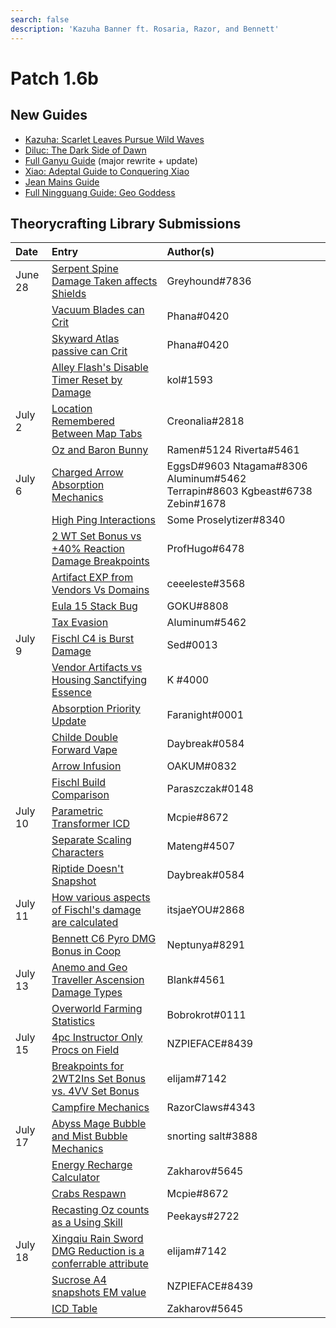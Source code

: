 ```yaml
---
search: false
description: 'Kazuha Banner ft. Rosaria, Razor, and Bennett'
---
```


# Patch 1.6b

## New Guides

- [Kazuha: Scarlet Leaves Pursue Wild Waves](https://keqingmains.com/kazuha/)
- [Diluc: The Dark Side of Dawn](https://keqingmains.com/diluc/)
- [Full Ganyu Guide](https://keqingmains.com/ganyu/) (major rewrite + update)
- [Xiao: Adeptal Guide to Conquering Xiao](https://keqingmains.com/xiao/)
- [Jean Mains Guide](https://keqingmains.com/jean/)
- [Full Ningguang Guide: Geo Goddess](https://keqingmains.com/ningguang/)

## Theorycrafting Library Submissions

| Date | Entry | Author\(s\) |
| :--- | :--- | :--- |
| June 28 | [Serpent Spine Damage Taken affects Shields](../../evidence/mechanics/equipment/weapons.md#serpent-spine-damage-taken-affects-shields) | Greyhound\#7836 |
|  | [Vacuum Blades can Crit](../../evidence/mechanics/equipment/weapons.md#vacuum-blades-can-crit) | Phana\#0420 |
|  | [Skyward Atlas passive can Crit](../../evidence/mechanics/equipment/weapons.md#skyward-atlas-effect-can-crit) | Phana\#0420 |
|  | [Alley Flash's Disable Timer Reset by Damage](../../evidence/mechanics/equipment/weapons.md#alley-flashs-disable-timer-can-be-reset-by-damage) | kol\#1593 |
| July 2 | [Location Remembered Between Map Tabs](../../evidence/mechanics/fluff/overworld.md#location-remembered-between-map-tabs) | Creonalia\#2818 |
|  | [Oz and Baron Bunny](../../evidence/characters/electro/fischl.md#oz-and-baron-bunny) | Ramen\#5124 Riverta\#5461 |
| July 6 | [Charged Arrow Absorption Mechanics](../../evidence/mechanics/gameplay-mechanics/elemental-absorption.md#charged-arrow-absorption-mechanics) | EggsD\#9603 Ntagama\#8306 Aluminum\#5462 Terrapin\#8603 Kgbeast\#6738 Zebin\#1678 |
|  | [High Ping Interactions](../../evidence/mechanics/gameplay-mechanics/bugs.md#high-ping-interactions) | Some Proselytizer\#8340 |
|  | [2 WT Set Bonus vs +40% Reaction Damage Breakpoints](../../evidence/mechanics/equipment/artifacts.md#breakpoints-for-2-wt-set-bonus-vs-40-reaction-damage-from-4tf-cw-set-bonus) | ProfHugo\#6478 |
|  | [Artifact EXP from Vendors Vs Domains](../../evidence/mechanics/gameplay-mechanics/lifeskills.md#artifact-exp-from-vendors-vs-domains) | ceeeleste\#3568 |
|  | [Eula 15 Stack Bug](../../evidence/characters/cryo/eula.md#eula-15-stack-bug) | GOKU\#8808 |
|  | [Tax Evasion](../../evidence/mechanics/combat/elemental-reactions/elemental-gauge-theory.md#tax-evasion) | Aluminum\#5462 |
| July 9 | [Fischl C4 is Burst Damage](../../evidence/characters/electro/fischl.md#fischl-c4-damage-is-burst-damage) | Sed\#0013 |
|  | [Vendor Artifacts vs Housing Sanctifying Essence](../../evidence/mechanics/gameplay-mechanics/lifeskills.md#vendor-artifacts-vs-housing-sanctifying-essence) | K \#4000 |
|  | [Absorption Priority Update](../../evidence/mechanics/gameplay-mechanics/elemental-absorption.md#absorption-priority-correction) | Faranight\#0001 |
|  | [Childe Double Forward Vape](../../evidence/characters/hydro/tartaglia.md#childe-double-forward-vape) | Daybreak\#0584 |
|  | [Arrow Infusion](../../evidence/mechanics/gameplay-mechanics/weapon-infusion.md#arrows-are-self-applied-aura-entities) | OAKUM\#0832 |
|  | [Fischl Build Comparison](../../evidence/characters/electro/fischl.md#fischl-build-comparison) | Paraszczak\#0148 |
| July 10 | [Parametric Transformer ICD](../../evidence/mechanics/equipment/gadgets/parametric-transformer.md#internal-cooldown) | Mcpie\#8672 |
|  | [Separate Scaling Characters](../../evidence/mechanics/gameplay-mechanics/attributes/scaling.md#separate-scaling-characters) | Mateng\#4507 |
|  | [Riptide Doesn't Snapshot](../../evidence/characters/hydro/tartaglia.md#riptide-does-not-snapshot) | Daybreak\#0584 |
| July 11 | [How various aspects of Fischl's damage are calculated](../../evidence/characters/electro/fischl.md#how-various-aspects-of-fischls-damage-are-calculated) | itsjaeYOU\#2868 |
|  | [Bennett C6 Pyro DMG Bonus in Coop](../../evidence/characters/pyro/bennett.md#c6-bennett-pyro-dmg-bonus-in-coop) | Neptunya\#8291 |
| July 13 | [Anemo and Geo Traveller Ascension Damage Types](../../evidence/characters/geo/traveler-geo.md#geo-traveler-a4-does-not-count-as-normal-attack) | Blank\#4561 |
|  | [Overworld Farming Statistics](../../evidence/mechanics/gameplay-mechanics/lifeskills.md#overworld-farming-statistics) | Bobrokrot\#0111 |
| July 15 | [4pc Instructor Only Procs on Field](../../evidence/mechanics/equipment/artifacts.md#4pc-instructor-only-procs-on-field) | NZPIEFACE\#8439 |
|  | [Breakpoints for 2WT2Ins Set Bonus vs. 4VV Set Bonus](../../evidence/mechanics/equipment/artifacts.md#breakpoints-for-2wt-2-ins-set-bonus-vs-4vv-set-bonus) | elijam\#7142 |
|  | [Campfire Mechanics](../../evidence/mechanics/gameplay-mechanics/lifeskills.md#campfires-act-like-1u-of-pyro-aura) | RazorClaws\#4343 |
| July 17 | [Abyss Mage Bubble and Mist Bubble Mechanics](../../evidence/mechanics/enemies/enemy-interactions.md#hydro-abyss-mage-bubble-persists-on-swap) | snorting salt\#3888 |
|  | [Energy Recharge Calculator](../../resources/calculators.md#energy-recharge-calculator) | Zakharov\#5645 |
|  | [Crabs Respawn](../../mechanics/gameplay-mechanics/lifeskills.md#crabs-respawn) | Mcpie\#8672 |
|  | [Recasting Oz counts as a Using Skill](../../evidence/characters/electro/fischl.md#resummoning-oz-while-hes-still-active-counts-as-using-an-elemental-skill) | Peekays\#2722 |
| July 18 | [Xingqiu Rain Sword DMG Reduction is a conferrable attribute](../../evidence/characters/hydro/xingqiu.md#xingqiu-rain-sword-dmg-reduction-is-a-conferrable-attribute) | elijam\#7142 |
|  | [Sucrose A4 snapshots EM value](../../evidence/characters/anemo/sucrose.md#sucrose-a4-snapshots-em-value) | NZPIEFACE\#8439 |
|  | [ICD Table](../../mechanics/combat/elemental-reactions/internal-cooldown-of-elemental-application.md#internal-cooldown-table) | Zakharov\#5645 |
